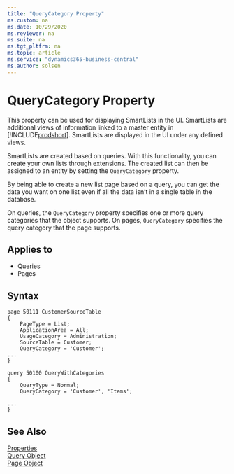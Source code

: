 ```yaml
---
title: "QueryCategory Property"
ms.custom: na
ms.date: 10/29/2020
ms.reviewer: na
ms.suite: na
ms.tgt_pltfrm: na
ms.topic: article
ms.service: "dynamics365-business-central"
ms.author: solsen
---
```

 
# QueryCategory Property

This property can be used for displaying SmartLists in the UI. SmartLists are additional views of information linked to a master entity in [!INCLUDE[prodshort](../includes/prodshort.md)]. SmartLists are displayed in the UI under any defined views.

SmartLists are created based on queries. With this functionality, you can create your own lists through extensions. The created list can then be assigned to an entity by setting the `QueryCategory` property.

By being able to create a new list page based on a query, you can get the data you want on one list even if all the data isn’t in a single table in the database.

On queries, the `QueryCategory` property specifies one or more query categories that the object supports. On pages, `QueryCategory` specifies the query category that the page supports.

## Applies to  

- Queries
- Pages

## Syntax

```al
page 50111 CustomerSourceTable
{
    PageType = List;
    ApplicationArea = All;
    UsageCategory = Administration;
    SourceTable = Customer;
    QueryCategory = 'Customer';
...
}
```
```al
query 50100 QueryWithCategories
{
    QueryType = Normal;
    QueryCategory = 'Customer', 'Items';

...
}
```



## See Also  
[Properties](devenv-properties.md)   
[Query Object](../devenv-query-object.md)  
[Page Object](../devenv-page-object.md)

